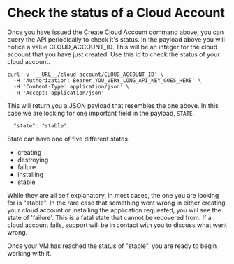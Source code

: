 # Check the status of a Cloud Account

Once you have issued the Create Cloud Account command above, you can query the API periodically to check it's status. In the payload above you will notice a value CLOUD_ACCOUNT_ID. This will be an integer for the cloud account that you have just created. Use this id to check the status of your cloud account.

```shell
curl -v '__URL__/cloud-account/CLOUD_ACCOUNT_ID' \
  -H 'Authorization: Bearer YOU_VERY_LONG_API_KEY_GOES_HERE' \
  -H 'Content-Type: application/json' \
  -H 'Accept: application/json'
```

This will return you a JSON payload that resembles the one above. In this case we are looking for one important field in the payload, `STATE`.


```
  "state": "stable",
```

State can have one of five different states.

- creating
- destroying
- failure
- installing
- stable

While they are all self explanatory, in most cases, the one you are looking for is "stable". In the rare case that something went wrong in either creating your cloud account or installing the application requested, you will see the state of 'failure'. This is a fatal state that cannot be recovered from. If a cloud account fails, support will be in contact with you to discuss what went wrong.

Once your VM has reached the status of "stable", you are ready to begin working with it.